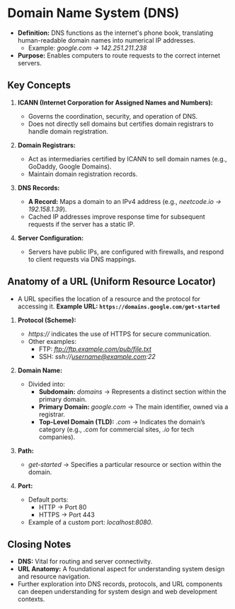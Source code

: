 # Domain Name System (DNS)

- **Definition:** DNS functions as the internet's phone book, translating human-readable domain names into numerical IP addresses.
  - Example: _google.com → 142.251.211.238_
- **Purpose:** Enables computers to route requests to the correct internet servers.

## Key Concepts

1. **ICANN (Internet Corporation for Assigned Names and Numbers):**

   - Governs the coordination, security, and operation of DNS.
   - Does not directly sell domains but certifies domain registrars to handle domain registration.

2. **Domain Registrars:**

   - Act as intermediaries certified by ICANN to sell domain names (e.g., GoDaddy, Google Domains).
   - Maintain domain registration records.

3. **DNS Records:**

   - **A Record:** Maps a domain to an IPv4 address (e.g., _neetcode.io → 192.158.1.39_).
   - Cached IP addresses improve response time for subsequent requests if the server has a static IP.

4. **Server Configuration:**
   - Servers have public IPs, are configured with firewalls, and respond to client requests via DNS mappings.

## Anatomy of a URL (Uniform Resource Locator)

- A URL specifies the location of a resource and the protocol for accessing it.
  **Example URL: `https://domains.google.com/get-started`**

1. **Protocol (Scheme):**

   - _https://_ indicates the use of HTTPS for secure communication.
   - Other examples:
     - FTP: _ftp://ftp.example.com/pub/file.txt_
     - SSH: _ssh://username@example.com:22_

2. **Domain Name:**

   - Divided into:
     - **Subdomain:** _domains_ → Represents a distinct section within the primary domain.
     - **Primary Domain:** _google.com_ → The main identifier, owned via a registrar.
     - **Top-Level Domain (TLD):** _.com_ → Indicates the domain’s category (e.g., _.com_ for commercial sites, _.io_ for tech companies).

3. **Path:**

   - _get-started_ → Specifies a particular resource or section within the domain.

4. **Port:**
   - Default ports:
     - HTTP → Port 80
     - HTTPS → Port 443
   - Example of a custom port: _localhost:8080_.

## Closing Notes

- **DNS:** Vital for routing and server connectivity.
- **URL Anatomy:** A foundational aspect for understanding system design and resource navigation.
- Further exploration into DNS records, protocols, and URL components can deepen understanding for system design and web development contexts.
